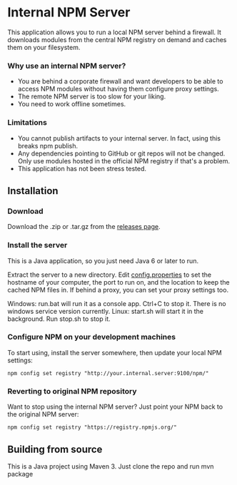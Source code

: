 Internal NPM Server
===================

This application allows you to run a local NPM server behind a firewall. It downloads modules from the central NPM
registry on demand and caches them on your filesystem.

### Why use an internal NPM server?

* You are behind a corporate firewall and want developers to be able to access NPM modules without having them configure proxy settings.
* The remote NPM server is too slow for your liking.
* You need to work offline sometimes.

### Limitations

* You cannot publish artifacts to your internal server. In fact, using this breaks npm publish.
* Any dependencies pointing to GitHub or git repos will not be changed. Only use modules hosted in the official NPM registry if that's a problem.
* This application has not been stress tested.

Installation
------------

### Download

Download the .zip or .tar.gz from the [releases page](https://github.com/danielflower/internal-npm-server/releases).

### Install the server

This is a Java application, so you just need Java 6 or later to run.

Extract the server to a new directory. Edit [config.properties](https://github.com/danielflower/internal-npm-server/blob/master/src/main/assembly/config.properties)
to set the hostname of your computer, the port to run on, and the location to keep the cached NPM files in.
If behind a proxy, you can set your proxy settings too.

Windows: run.bat will run it as a console app. Ctrl+C to stop it. There is no windows service version currently.
Linux: start.sh will start it in the background. Run stop.sh to stop it.

### Configure NPM on your development machines

To start using, install the server somewhere, then update your local NPM settings:

    npm config set registry "http://your.internal.server:9100/npm/"

### Reverting to original NPM repository

Want to stop using the internal NPM server? Just point your NPM back to the original NPM server:

    npm config set registry "https://registry.npmjs.org/"

Building from source
--------------------

This is a Java project using Maven 3. Just clone the repo and run mvn package
